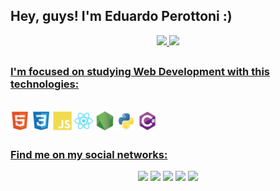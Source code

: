 <!--
**eduperottoni/eduperottoni** is a ✨ _special_ ✨ repository because its `README.md` (this file) appears on your GitHub profile.
-->

## Hey, guys! I'm Eduardo Perottoni :)


<div align='center'>
  <a href="https://github.com/eduperottoni">
  <img height="180em" src="https://github-readme-stats.vercel.app/api?username=eduperottoni&show_icons=true&theme=tokyonight&include_all_commits=true&count_private=true"/>
  <img height="180em" src="https://github-readme-stats.vercel.app/api/top-langs/?username=eduperottoni&layout=compact&langs_count=7&theme=tokyonight"/>
</div>
  
<!-- GitHub Stats Repository: https://github.com/anuraghazra/github-readme-stats --> 
<!-- GitHub Stats Themes: dark, radical, merko, gruvbox, tokyonight, onedark, cobalt, synthwave, highcontrast, dracula-->

   ##
### I'm focused on studying Web Development with this technologies:
<div style="display: inline-block" align='center'><br>
  <img align="center" alt="HTML" height="30" width="30" src="https://raw.githubusercontent.com/devicons/devicon/master/icons/html5/html5-original.svg">
  <img align="center" alt="CSS" height="30" width="30" src="https://raw.githubusercontent.com/devicons/devicon/master/icons/css3/css3-original.svg">
  <img align="center" alt="JavaScript" height="30" width="30" src="https://raw.githubusercontent.com/devicons/devicon/master/icons/javascript/javascript-plain.svg">
  <img align="center" alt="ReactJs" height="30" width="30" src="https://raw.githubusercontent.com/devicons/devicon/master/icons/react/react-original.svg">
  <img align="center" alt="ReactJs" height="30" width="30" src="https://raw.githubusercontent.com/github/explore/80688e429a7d4ef2fca1e82350fe8e3517d3494d/topics/nodejs/nodejs.png">
  <img align="center" alt="Python" height="30" width="30" src="https://raw.githubusercontent.com/devicons/devicon/master/icons/python/python-original.svg">
  <img align="center" alt="C#" height="30" width="30" src="https://raw.githubusercontent.com/devicons/devicon/master/icons/csharp/csharp-original.svg">
</div>

  ##
### Find me on my social networks:
<div align='center'>
  <a href="https://twitter.com/edu_perottoni" target="_blank"><img src="https://img.shields.io/badge/Twitter-1DA1F2?style=for-the-badge&logo=twitter&logoColor=white" target="_blank"></a>
  <a href="https://www.facebook.com/edu.perottoni/" target="_blank"><img src="https://img.shields.io/badge/Facebook-1877F2?style=for-the-badge&logo=facebook&logoColor=white" target="_blank"></a>
  <a href="https://instagram.com/edu.perottoni" target="_blank"><img src="https://img.shields.io/badge/-Instagram-%23E4405F?style=for-the-badge&logo=instagram&logoColor=white" target="_blank"></a>
  <a href="https://www.linkedin.com/in/eduardo-perottoni-6625871a3/" target="_blank"><img src="https://img.shields.io/badge/-LinkedIn-%230077B5?style=for-the-badge&logo=linkedin&logoColor=white" target="_blank"></a>
  <a href = "mailto:edu.perottoni@gmail.com"><img src="https://img.shields.io/badge/Gmail-D14836?style=for-the-badge&logo=gmail&logoColor=white" target="_blank"></a>
</div>



  





